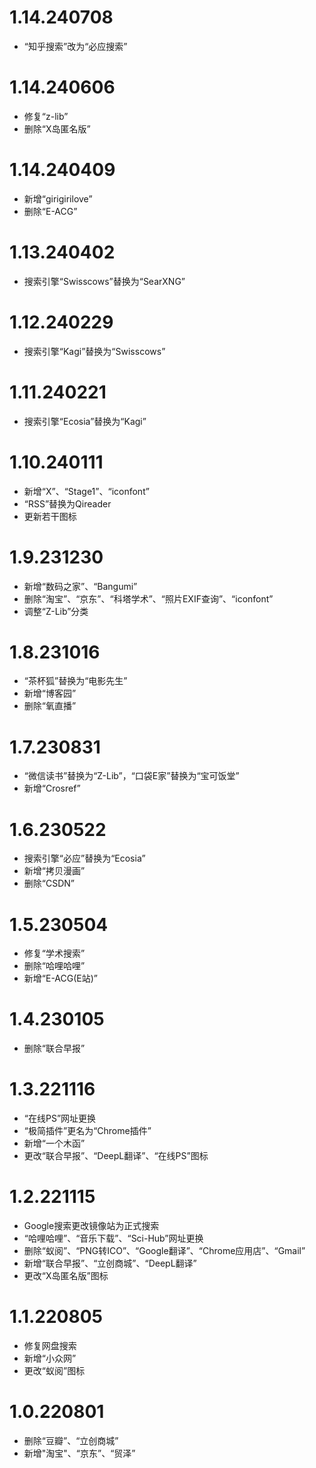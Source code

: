 # 1.14.240708
- “知乎搜索”改为“必应搜索”
# 1.14.240606
- 修复“z-lib”
- 删除“X岛匿名版”
# 1.14.240409
- 新增“girigirilove”
- 删除“E-ACG”
# 1.13.240402
- 搜索引擎“Swisscows”替换为“SearXNG”
# 1.12.240229
- 搜索引擎“Kagi”替换为“Swisscows”
# 1.11.240221
- 搜索引擎“Ecosia”替换为“Kagi”
# 1.10.240111
- 新增“X”、“Stage1”、“iconfont”
- “RSS”替换为Qireader
- 更新若干图标
# 1.9.231230
- 新增“数码之家”、“Bangumi”
- 删除“淘宝”、“京东”、“科塔学术”、“照片EXIF查询”、“iconfont”
- 调整“Z-Lib”分类
# 1.8.231016
- “茶杯狐”替换为“电影先生”
- 新增“博客园”
- 删除“氧直播”
# 1.7.230831
- “微信读书”替换为“Z-Lib”，“口袋E家”替换为“宝可饭堂”
- 新增“Crosref”
# 1.6.230522
- 搜索引擎“必应”替换为“Ecosia”
- 新增“拷贝漫画”
- 删除“CSDN”
# 1.5.230504
- 修复“学术搜索”
- 删除“哈哩哈哩”
- 新增“E-ACG(E站)”
# 1.4.230105
- 删除“联合早报”
# 1.3.221116
- “在线PS”网址更换
- “极简插件”更名为“Chrome插件”
- 新增“一个木函”
- 更改“联合早报”、“DeepL翻译”、“在线PS”图标
# 1.2.221115
- Google搜索更改镜像站为正式搜索
- “哈哩哈哩”、“音乐下载”、“Sci-Hub”网址更换
- 删除“蚁阅”、“PNG转ICO”、“Google翻译”、“Chrome应用店”、“Gmail”
- 新增“联合早报”、“立创商城”、“DeepL翻译”
- 更改“X岛匿名版”图标
# 1.1.220805
- 修复网盘搜索
- 新增“小众网”
- 更改“蚁阅”图标
# 1.0.220801
- 删除“豆瓣”、“立创商城”
- 新增"淘宝"、“京东”、“贸泽”
